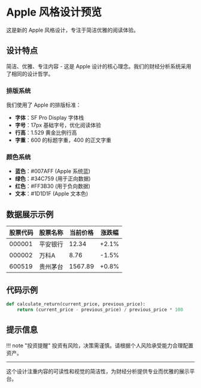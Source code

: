 # Apple 风格设计预览

这是新的 Apple 风格设计，专注于简洁优雅的阅读体验。

## 设计特点

简洁、优雅、专注内容 - 这是 Apple 设计的核心理念。我们的财经分析系统采用了相同的设计哲学。

### 排版系统

我们使用了 Apple 的排版标准：

- **字体**：SF Pro Display 字体栈
- **字号**：17px 基础字号，优化阅读体验
- **行高**：1.529 黄金比例行高
- **字重**：600 的标题字重，400 的正文字重

### 颜色系统

- **蓝色**：#007AFF (Apple 系统蓝)
- **绿色**：#34C759 (用于正向数据)  
- **红色**：#FF3B30 (用于负向数据)
- **文本**：#1D1D1F (Apple 文本色)

## 数据展示示例

| 股票代码 | 股票名称 | 当前价格 | 涨跌幅 |
|---------|---------|---------|--------|
| 000001  | 平安银行 | 12.34   | <span class="positive">+2.1%</span> |
| 000002  | 万科A   | 8.76    | <span class="negative">-1.5%</span> |
| 600519  | 贵州茅台 | 1567.89 | <span class="positive">+0.8%</span> |

## 代码示例

```python
def calculate_return(current_price, previous_price):
    return (current_price - previous_price) / previous_price * 100
```

## 提示信息

!!! note "投资提醒"
    投资有风险，决策需谨慎。请根据个人风险承受能力合理配置资产。

---

这个设计注重内容的可读性和视觉的简洁性，为财经分析提供专业而优雅的展示平台。
